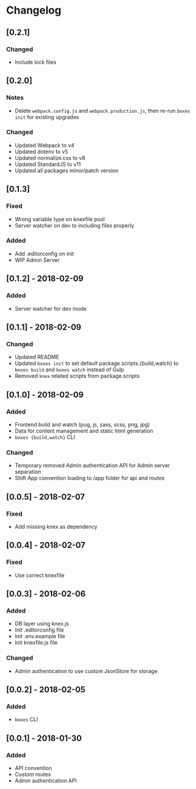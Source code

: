 # Changelog

## [0.2.1]
### Changed
- Include lock files

## [0.2.0]
### Notes
- Delete `webpack.config.js` and `webpack.production.js`, then re-run `boxes init` for existing upgrades

### Changed
- Updated Webpack to v4
- Updated dotenv to v5
- Updated normalize.css to v8
- Updated StandardJS to v11
- Updated all packages minor/patch version

## [0.1.3]
### Fixed
- Wrong variable type on knexfile pool
- Server watcher on dev to including files properly

### Added
- Add .editorconfig on init
- WIP Admin Server

## [0.1.2] - 2018-02-09
### Added
- Server watcher for dev mode

## [0.1.1] - 2018-02-09
### Changed
- Updated README
- Updated `boxes init` to set default package.scripts.{build,watch} to `boxes build` and `boxes watch` instead of Gulp
- Removed `knex` related scripts from package.scripts

## [0.1.0] - 2018-02-09
### Added
- Frontend build and watch (pug, js, sass, scss, png, jpg)
- Data for content management and static html generation
- `boxes {build,watch}` CLI

### Changed
- Temporary removed Admin authentication API for Admin server separation
- Shift App convention loading to /app folder for api and routes

## [0.0.5] - 2018-02-07

### Fixed
- Add missing knex as dependency

## [0.0.4] - 2018-02-07

### Fixed
- Use correct knexfile

## [0.0.3] - 2018-02-06

### Added
- DB layer using knex.js
- Init .editorconfig file
- Init .env.example file
- Init knexfile.js file

### Changed
- Admin authentication to use custom JsonStore for storage

## [0.0.2] - 2018-02-05

### Added
- `boxes` CLI

## [0.0.1] - 2018-01-30

### Added
- API convention
- Custom routes
- Admin authentication API
